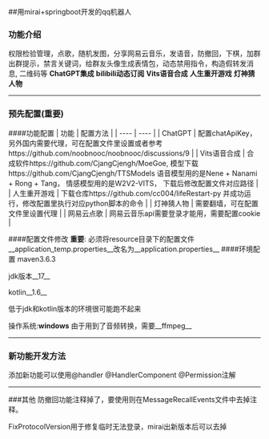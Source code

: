 ##用mirai+springboot开发的qq机器人

### 功能介绍
权限检验管理，点歌，随机发图，分享网易云音乐，发语音，防撤回，下棋，加群出群提示，禁言关键词，给群友头像生成表情包，动态禁用指令，构造假转发消息, 二维码等
__ChatGPT集成__
__bilibili动态订阅__
__Vits语音合成__
__人生重开游戏__
__灯神猜人物__
***

### 预先配置(重要)
####功能配置
|  功能   | 配置方法  |
|  ----  | ----  |
| ChatGPT  | 配置chatApiKey，另外国内需要代理，可在配置文件里设置或者参考https://github.com/noobnooc/noobnooc/discussions/9 |
| Vits语音合成  | 合成软件https://github.com/CjangCjengh/MoeGoe, 模型下载https://github.com/CjangCjengh/TTSModels 语音模型用的是Nene + Nanami + Rong + Tang， 情感模型用的是W2V2-VITS， 下载后修改配置文件对应路径 |
|  人生重开游戏  | 下载仓库https://github.com/cc004/lifeRestart-py  并成功运行，修改配置里执行对应python脚本的命令  |
|  灯神猜人物  | 需要翻墙，可在配置文件里设置代理  |
|  网易云点歌  | 网易云音乐api需要登录才能用，需要配置cookie  |

####配置文件修改
__重要__: 必须将resource目录下的配置文件__application_temp.properties__改名为__application.properties__
####环境配置
maven3.6.3

jdk版本__17__

kotlin__1.6__

低于jdk和kotlin版本的环境很可能跑不起来

操作系统:__windows__
由于用到了音频转换，需要__ffmpeg__
***

### 新功能开发方法
添加新功能可以使用@handler @HandlerComponent @Permission注解
***

###其他
防撤回功能注释掉了，要使用则在MessageRecallEvents文件中去掉注释。

FixProtocolVersion用于修复临时无法登录，mirai出新版本后可以去掉

